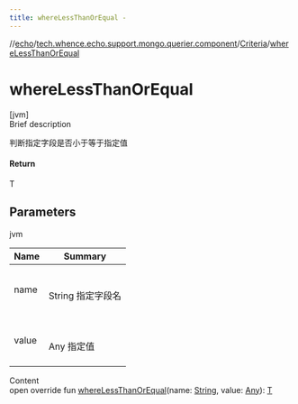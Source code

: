 ```yaml
---
title: whereLessThanOrEqual -
---
```

//[echo](../../index.md)/[tech.whence.echo.support.mongo.querier.component](../index.md)/[Criteria](index.md)/[whereLessThanOrEqual](where-less-than-or-equal.md)



# whereLessThanOrEqual  
[jvm]  
Brief description  


判断指定字段是否小于等于指定值



#### Return  


T



## Parameters  
  
jvm  
  
|  Name|  Summary| 
|---|---|
| name| <br><br>String 指定字段名<br><br>
| value| <br><br>Any 指定值<br><br>
  
  
Content  
open override fun [whereLessThanOrEqual](where-less-than-or-equal.md)(name: [String](https://kotlinlang.org/api/latest/jvm/stdlib/kotlin/-string/index.html), value: [Any](https://kotlinlang.org/api/latest/jvm/stdlib/kotlin/-any/index.html)): [T](index.md)  



